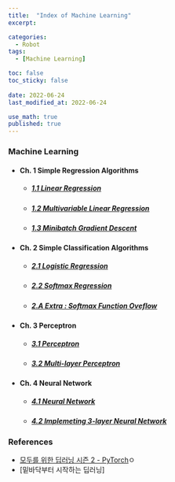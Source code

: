 ```yaml
---
title:  "Index of Machine Learning"
excerpt: 

categories:
  - Robot
tags:
  - [Machine Learning]

toc: false
toc_sticky: false
 
date: 2022-06-24
last_modified_at: 2022-06-24

use_math: true
published: true
---
```


### Machine Learning
- #### Ch. 1 Simple Regression Algorithms
  - ##### [1.1 Linear Regression](https://younghwanjoo1608.github.io/robot/ml1.1/)
  - ##### [1.2 Multivariable Linear Regression](https://younghwanjoo1608.github.io/robot/ml1.2/)
  - ##### [1.3 Minibatch Gradient Descent](https://younghwanjoo1608.github.io/robot/ml1.3/)

- #### Ch. 2 Simple Classification Algorithms
  - ##### [2.1 Logistic Regression](https://younghwanjoo1608.github.io/robot/ml2.1/)
  - ##### [2.2 Softmax Regression](https://younghwanjoo1608.github.io/robot/ml2.2/)
  - ##### [2.A Extra : Softmax Function Oveflow](https://younghwanjoo1608.github.io/robot/ml2.A/)

- #### Ch. 3 Perceptron
  - ##### [3.1 Perceptron](https://younghwanjoo1608.github.io/robot/ml3.1/)
  - ##### [3.2 Multi-layer Perceptron](https://younghwanjoo1608.github.io/robot/ml3.2/)

- #### Ch. 4 Neural Network
  - ##### [4.1 Neural Network](https://younghwanjoo1608.github.io/robot/ml4.1/)
  - ##### [4.2 Implemeting 3-layer Neural Network](https://younghwanjoo1608.github.io/robot/ml4.2/)


### References

- [모두를 위한 딥러닝 시즌 2 - PyTorch](https://deeplearningzerotoall.github.io/season2/lec_pytorch.html)ㅇ
- [밑바닥부터 시작하는 딥러닝]